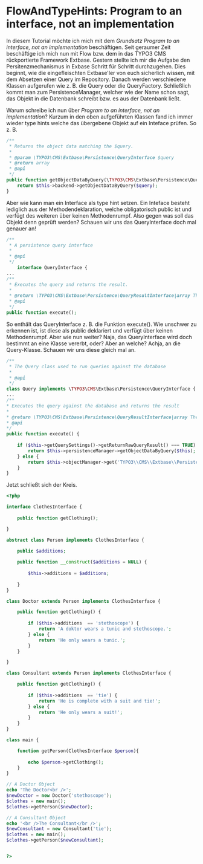 FlowAndTypeHints: Program to an interface, not an implementation
================================================================
In diesem Tutorial möchte ich mich mit dem <i>Grundsatz Program to an interface, not an implementation</i> beschäftigen.
Seit geraumer Zeit beschäftige ich mich nun mit Flow bzw. dem in das TYPO3 CMS rückportierte Framework Extbase. Gestern stellte ich mir die Aufgabe den Persitenzmechanismus in Exbase Schritt für Schritt durchzugehen. Dies beginnt, wie die eingefleischten Extbase'ler von euch sicherlich wissen, mit dem Absetzen einer Query im <Model>Repository. Danach werden verschiedene Klassen aufgerufen wie z. B. die Query oder die QueryFactory. Schließlich kommt man zum PersistenceManager, welcher wie der Name schon sagt, das Objekt in die Datenbank schreibt bzw. es aus der Datenbank ließt.

Warum schreibe ich nun über <i>Program to an interface, not an implementation</i>? Kurzum in den oben aufgeführten Klassen fand ich immer wieder type hints welche das übergebene Objekt auf ein Inteface prüfen. So z. B.

```php
/**
 * Returns the object data matching the $query.
 *
 * @param \TYPO3\CMS\Extbase\Persistence\QueryInterface $query
 * @return array
 * @api
 */
public function getObjectDataByQuery(\TYPO3\CMS\Extbase\Persistence\QueryInterface $query) {
	return $this->backend->getObjectDataByQuery($query);
}

```

Aber wie kann man ein Interface als type hint setzen. Ein Inteface besteht lediglich aus der Methodendeklaration, welche obligatorisch public ist und verfügt des weiteren über keinen Methodenrumpf. Also gegen was soll das Objekt denn geprüft werden? Schauen wir uns das QueryInterface doch mal genauer an!

```php
/**
 * A persistence query interface
 *
 * @api
 */
	interface QueryInterface {
...
/**
 * Executes the query and returns the result.
 *
 * @return \TYPO3\CMS\Extbase\Persistence\QueryResultInterface|array The query result object or an array if 		$this->getQuerySettings()->getReturnRawQueryResult() is TRUE
 * @api
 */
public function execute();
```
So enthält das QueryInterface z. B. die Funktion execute(). Wie unschwer zu erkennen ist, ist diese als public deklariert und verfügt über keinen Methodenrumpf. Aber wie nun weiter? Naja, das QueryInterface wird doch bestimmt an eine Klasse vererbt, oder? Aber an welche? Achja, an die Query-Klasse. Schauen wir uns diese gleich mal an.

```php
/**
 * The Query class used to run queries against the database
 *
 * @api
 */
class Query implements \TYPO3\CMS\Extbase\Persistence\QueryInterface {
...
/**
* Executes the query against the database and returns the result
*
* @return \TYPO3\CMS\Extbase\Persistence\QueryResultInterface|array The query result object or an array if $this->getQuerySettings()->getReturnRawQueryResult() is TRUE
* @api
*/
public function execute() {
	
	if ($this->getQuerySettings()->getReturnRawQueryResult() === TRUE) {
		return $this->persistenceManager->getObjectDataByQuery($this);
	} else {
		return $this->objectManager->get('TYPO3\\CMS\\Extbase\\Persistence\\QueryResultInterface', $this);
	}
}
```
Jetzt schließt sich der Kreis.

```php
<?php

interface ClothesInterface {
	
	public function getClothing();

}

abstract class Person implements ClothesInterface {

	public $additions;
	
	public function __construct($additions = NULL) {
	
		$this->additions = $additions;
	
	}
}

class Doctor extends Person implements ClothesInterface {	

	public function getClothing() {
		
		if ($this->additions  == 'stethoscope') {
			return 'A doktor wears a tunic and stethoscope.';
		} else {
			return 'He only wears a tunic.';
		}	
	}

}

class Consultant extends Person implements ClothesInterface {

	public function getClothing() {
		
		if ($this->additions  == 'tie') {
			return 'He is complete with a suit and tie!';
		} else {
			return 'He only wears a suit!';
		}
	}
}

class main {

	function getPerson(ClothesInterface $person){
	
		echo $person->getClothing();
	}
}

// A Doctor Object
echo 'The Doctor<br />';
$newDoctor = new Doctor('stethoscope');
$clothes = new main();
$clothes->getPerson($newDoctor);

// A Consultant Object
echo '<br />The Consultant</br />';
$newConsultant = new Consultant('tie');
$clothes = new main();
$clothes->getPerson($newConsultant);


?>
```
